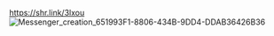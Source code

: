 
https://shr.link/3lxou
![Messenger_creation_651993F1-8806-434B-9DD4-DDAB36426B36](https://github.com/user-attachments/assets/e448fda6-5dc7-4bd5-a2ce-864e69c7beaa)
